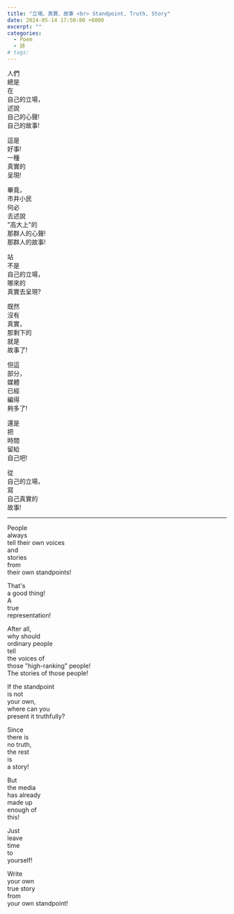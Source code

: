 ```yaml
---
title: "立場、真實、故事 <br> Standpoint, Truth, Story"
date: 2024-05-14 17:50:00 +0800
excerpt: ""
categories:
  - Poem
  - 詩
# tags:
---
```


人們  
總是  
在  
自己的立場，  
述說  
自己的心聲!  
自己的故事!

這是  
好事!  
一種  
真實的  
呈現!

畢竟，  
市井小民  
何必  
去述說  
"高大上"的  
那群人的心聲!  
那群人的故事!

站  
不是  
自己的立場，  
哪來的  
真實去呈現?

既然  
沒有  
真實，  
那剩下的  
就是  
故事了! 

但這  
部分，  
媒體  
已經  
編得  
夠多了!

還是  
把  
時間  
留給  
自己吧!

從  
自己的立場，  
寫  
自己真實的  
故事!

---

People  
always  
tell their own voices  
and  
stories  
from  
their own standpoints!

That's  
a good thing!  
A  
true  
representation!

After all,  
why should  
ordinary people  
tell  
the voices of  
those "high-ranking" people!  
The stories of those people!

If the standpoint  
is not  
your own,  
where can you  
present it truthfully?

Since  
there is  
no truth,  
the rest  
is  
a story!

But  
the media  
has already  
made up  
enough of  
this!

Just  
leave  
time  
to  
yourself!

Write  
your own  
true story  
from  
your own standpoint!
